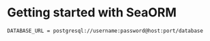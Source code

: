 # Getting started with SeaORM

```
DATABASE_URL = postgresql://username:password@host:port/database
```
